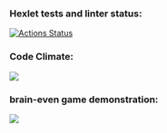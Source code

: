 ### Hexlet tests and linter status:
[![Actions Status](https://github.com/vanya-romashkevich/frontend-project-lvl1/workflows/hexlet-check/badge.svg)](https://github.com/vanya-romashkevich/frontend-project-lvl1/actions)

### Code Climate:
<a href="https://codeclimate.com/github/vanya-romashkevich/frontend-project-lvl1/maintainability"><img src="https://api.codeclimate.com/v1/badges/0d29f0cf4cd7dca9cb5a/maintainability" /></a>

### brain-even game demonstration:
<a href="https://asciinema.org/a/99QGRDG3UWhJ4wY12yIzuYAPG" target="_blank"><img src="https://asciinema.org/a/99QGRDG3UWhJ4wY12yIzuYAPG.svg" /></a>
